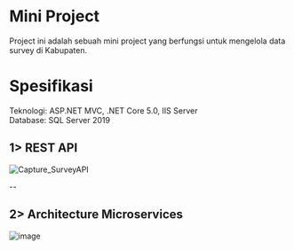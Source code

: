 # Mini Project
Project ini adalah sebuah mini project yang berfungsi untuk mengelola data survey di Kabupaten.

# Spesifikasi</BR>
Teknologi: ASP.NET MVC, .NET Core 5.0, IIS Server</BR>
Database: SQL Server 2019

## 1> REST API
![Capture_SurveyAPI](https://github.com/user-attachments/assets/2da21feb-b717-4fc9-8734-856d47ca02db)


--
   
## 2> Architecture Microservices
   ![image](https://github.com/user-attachments/assets/627baeb4-c405-4852-9c6f-f83093b3ec17)
